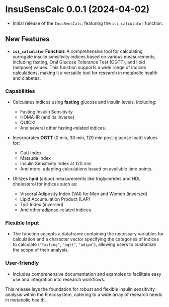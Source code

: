 # InsuSensCalc 0.0.1 (2024-04-02)

- Initial release of the `InsuSensCalc`, featuring the `isi_calculator` function.

## New Features

- **`isi_calculator` Function**: A comprehensive tool for calculating surrogate insulin sensitivity indices based on various measurements, including fasting, Oral Glucose Tolerance Test (OGTT), and lipid (adipose) values. This function supports a wide range of indices calculations, making it a versatile tool for research in metabolic health and diabetes.

### Capabilities

- Calculates indices using **fasting** glucose and insulin levels, including:
  - Fasting Insulin Sensitivity
  - HOMA-IR (and its inverse)
  - QUICKI
  - And several other fasting-related indices.

- Incorporates **OGTT** (0 min, 30 min, 120 min post-glucose load) values for:
  - Gutt Index
  - Matsuda Index
  - Insulin Sensitivity Index at 120 min
  - And more, adapting calculations based on available time points.

- Utilizes **lipid** (adipo) measurements like triglycerides and HDL cholesterol for indices such as:
  - Visceral Adiposity Index (VAI) for Men and Women (inversed)
  - Lipid Accumulation Product (LAP)
  - TyG Index (inversed)
  - And other adipose-related indices.

### Flexible Input

- The function accepts a dataframe containing the necessary variables for calculation and a character vector specifying the categories of indices to calculate (`"fasting"`, `"ogtt"`, `"adipo"`), allowing users to customize the scope of their analysis.

### User-friendly

- Includes comprehensive documentation and examples to facilitate easy use and integration into research workflows.

This release lays the foundation for robust and flexible insulin sensitivity analysis within the R ecosystem, catering to a wide array of research needs in metabolic health.
